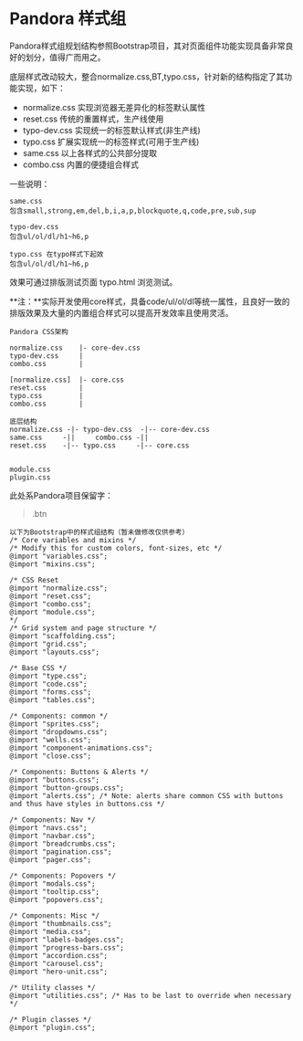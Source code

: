 Pandora 样式组
=============

Pandora样式组规划结构参照Bootstrap项目，其对页面组件功能实现具备非常良好的划分，值得广而用之。

底层样式改动较大，整合normalize.css,BT,typo.css，针对新的结构指定了其功能实现，如下：

- normalize.css 实现浏览器无差异化的标签默认属性
- reset.css     传统的重置样式，生产线使用
- typo-dev.css  实现统一的标签默认样式(非生产线)
- typo.css      扩展实现统一的标签样式(可用于生产线)
- same.css      以上各样式的公共部分提取
- combo.css     内置的便捷组合样式

一些说明：
		
	same.css 
	包含small,strong,em,del,b,i,a,p,blockquote,q,code,pre,sub,sup
		
	typo-dev.css
	包含ul/ol/dl/h1~h6,p
	
	typo.css 在typo样式下起效
	包含ul/ol/dl/h1~h6,p

效果可通过排版测试页面 typo.html 浏览测试。

**注：**实际开发使用core样式，具备code/ul/ol/dl等统一属性，且良好一致的排版效果及大量的内置组合样式可以提高开发效率且使用灵活。

	Pandora CSS架构
	
	normalize.css    |- core-dev.css
	typo-dev.css     |
	combo.css        |

	[normalize.css]  |- core.css
	reset.css        |
	typo.css         |
	combo.css        |

	底层结构
	normalize.css -|- typo-dev.css  -|-- core-dev.css
    same.css     -||     combo.css -|| 
	reset.css    -|-- typo.css     -|-- core.css
		                

	module.css
	plugin.css

此处系Pandora项目保留字：

> .btn

    以下为Bootstrap中的样式组结构（暂未做修改仅供参考）
	/* Core variables and mixins */
    /* Modify this for custom colors, font-sizes, etc */
    @import "variables.css"; 
    @import "mixins.css";
    
    /* CSS Reset
    @import "normalize.css";
    @import "reset.css";
    @import "combo.css";
    @import "module.css";
    */
    /* Grid system and page structure */
    @import "scaffolding.css";
    @import "grid.css";
    @import "layouts.css";
    
    /* Base CSS */
    @import "type.css";
    @import "code.css";
    @import "forms.css";
    @import "tables.css";
    
    /* Components: common */
    @import "sprites.css";
    @import "dropdowns.css";
    @import "wells.css";
    @import "component-animations.css";
    @import "close.css";
    
    /* Components: Buttons & Alerts */
    @import "buttons.css";
    @import "button-groups.css";
    @import "alerts.css"; /* Note: alerts share common CSS with buttons and thus have styles in buttons.css */
    
    /* Components: Nav */
    @import "navs.css";
    @import "navbar.css";
    @import "breadcrumbs.css";
    @import "pagination.css";
    @import "pager.css";
    
    /* Components: Popovers */
    @import "modals.css";
    @import "tooltip.css";
    @import "popovers.css";
    
    /* Components: Misc */
    @import "thumbnails.css";
    @import "media.css";
    @import "labels-badges.css";
    @import "progress-bars.css";
    @import "accordion.css";
    @import "carousel.css";
    @import "hero-unit.css";
    
    /* Utility classes */
    @import "utilities.css"; /* Has to be last to override when necessary */
    
    /* Plugin classes */
    @import "plugin.css";

